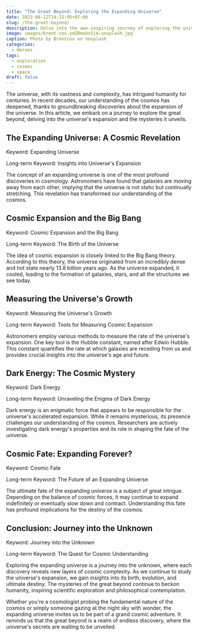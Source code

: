 ```yaml
---
title: "The Great Beyond: Exploring the Expanding Universe"
date: 2023-08-12T14:15:05+07:00
slug: /the-great-beyond/
description: Delve into the awe-inspiring journey of exploring the universe's expansion and the mysteries it unveils.
image: images/brent-cox-ydGRmobx5jA-unsplash.jpg
caption: Photo by Brentcox on Unsplash
categories:
  - Heroes
tags:
  - exploration
  - cosmos
  - space
draft: false
---
```


The universe, with its vastness and complexity, has intrigued humanity for centuries. In recent decades, our understanding of the cosmos has deepened, thanks to groundbreaking discoveries about the expansion of the universe. In this article, we embark on a journey to explore the great beyond, delving into the universe's expansion and the mysteries it unveils.

## The Expanding Universe: A Cosmic Revelation

Keyword: Expanding Universe

Long-term Keyword: Insights into Universe's Expansion

The concept of an expanding universe is one of the most profound discoveries in cosmology. Astronomers have found that galaxies are moving away from each other, implying that the universe is not static but continually stretching. This revelation has transformed our understanding of the cosmos.

## Cosmic Expansion and the Big Bang

Keyword: Cosmic Expansion and the Big Bang

Long-term Keyword: The Birth of the Universe

The idea of cosmic expansion is closely linked to the Big Bang theory. According to this theory, the universe originated from an incredibly dense and hot state nearly 13.8 billion years ago. As the universe expanded, it cooled, leading to the formation of galaxies, stars, and all the structures we see today.

## Measuring the Universe's Growth

Keyword: Measuring the Universe's Growth

Long-term Keyword: Tools for Measuring Cosmic Expansion

Astronomers employ various methods to measure the rate of the universe's expansion. One key tool is the Hubble constant, named after Edwin Hubble. This constant quantifies the rate at which galaxies are receding from us and provides crucial insights into the universe's age and future.

## Dark Energy: The Cosmic Mystery

Keyword: Dark Energy

Long-term Keyword: Unraveling the Enigma of Dark Energy

Dark energy is an enigmatic force that appears to be responsible for the universe's accelerated expansion. While it remains mysterious, its presence challenges our understanding of the cosmos. Researchers are actively investigating dark energy's properties and its role in shaping the fate of the universe.

## Cosmic Fate: Expanding Forever?

Keyword: Cosmic Fate

Long-term Keyword: The Future of an Expanding Universe

The ultimate fate of the expanding universe is a subject of great intrigue. Depending on the balance of cosmic forces, it may continue to expand indefinitely or eventually slow down and contract. Understanding this fate has profound implications for the destiny of the cosmos.

## Conclusion: Journey into the Unknown

Keyword: Journey into the Unknown

Long-term Keyword: The Quest for Cosmic Understanding

Exploring the expanding universe is a journey into the unknown, where each discovery reveals new layers of cosmic complexity. As we continue to study the universe's expansion, we gain insights into its birth, evolution, and ultimate destiny. The mysteries of the great beyond continue to beckon humanity, inspiring scientific exploration and philosophical contemplation.

Whether you're a cosmologist probing the fundamental nature of the cosmos or simply someone gazing at the night sky with wonder, the expanding universe invites us to be part of a grand cosmic adventure. It reminds us that the great beyond is a realm of endless discovery, where the universe's secrets are waiting to be unveiled.
